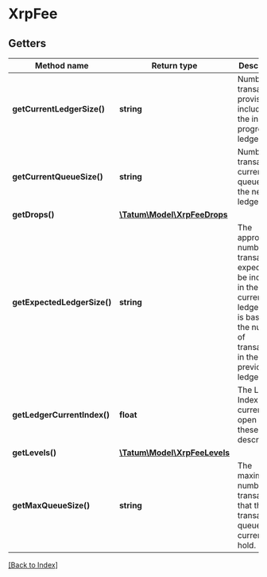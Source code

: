 # XrpFee

## Getters

Method name | Return type | Description | Notes
------------ | ------------- | ------------- | -------------
**getCurrentLedgerSize()** | **string** | Number of transactions provisionally included in the in-progress ledger. | [optional]
**getCurrentQueueSize()** | **string** | Number of transactions currently queued for the next ledger. | [optional]
**getDrops()** | [**\Tatum\Model\XrpFeeDrops**](XrpFeeDrops.md) |  | [optional]
**getExpectedLedgerSize()** | **string** | The approximate number of transactions expected to be included in the current ledger. This is based on the number of transactions in the previous ledger. | [optional]
**getLedgerCurrentIndex()** | **float** | The Ledger Index of the current open ledger these stats describe. | [optional]
**getLevels()** | [**\Tatum\Model\XrpFeeLevels**](XrpFeeLevels.md) |  | [optional]
**getMaxQueueSize()** | **string** | The maximum number of transactions that the transaction queue can currently hold. | [optional]

[[Back to Index]](../index.md)
